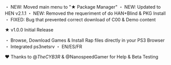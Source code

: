 
・ NEW: Moved main menu to "★ Package Manager"
・ NEW: Updated to HEN v2.1.1
・ NEW: Removed the requeriment of do HAN+Blind & PKG Install
・ FIXED: Bug that prevented correct download of C00 & Demo content

★ v1.0.0 Initial Release

・ Browse, Download Games & Install Rap files directly in your PS3 Browser
・ Integrated ps3netsrv
・ EN/ES/FR














♥ Thanks to @_TheCYB3R_ & @NanospeedGamer for Help & Beta Testing